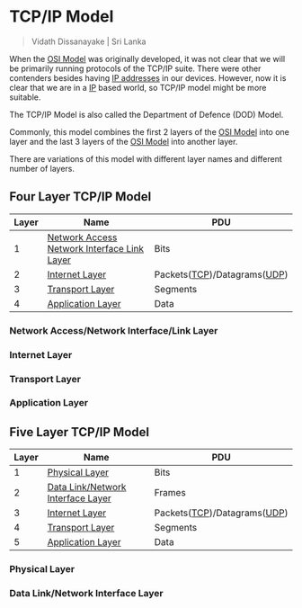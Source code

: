 # TCP/IP Model

> Vidath Dissanayake | Sri Lanka

When the [OSI Model](OSI%20Model/OSI%20Model.md) was originally developed, it was not clear that we will be primarily running protocols of the TCP/IP suite. There were other contenders besides having [IP addresses](../../communication%20protocol/OSI/layer%203/IP/IP%20address.md) in our devices. However, now it is clear that we are in a [IP](../../communication%20protocol/OSI/layer%203/IP/IP.md) based world, so TCP/IP model might be more suitable.

The TCP/IP Model is also called the Department of Defence (DOD) Model.

Commonly, this model combines the first 2 layers of the [OSI Model](OSI%20Model/OSI%20Model.md) into one layer and the last 3 layers of the [OSI Model](OSI%20Model/OSI%20Model.md) into another layer.

There are variations of this model with different layer names and different number of layers.

## Four Layer TCP/IP Model

| Layer | Name                                                                                                  | PDU                                                                                           |
| ----- | ----------------------------------------------------------------------------------------------------- | --------------------------------------------------------------------------------------------- |
| 1     | [Network Access Network Interface Link Layer](#Network%20Access%20Network%20Interface%20Link%20Layer) | Bits                                                                                          |
| 2     | [Internet Layer](#Internet%20Layer)                                                                   | Packets([TCP](../../communication%20protocol/OSI/layer%204/TCP.md))/Datagrams([UDP](../../communication%20protocol/OSI/layer%204/UDP.md)) |
| 3     | [Transport Layer](#Transport%20Layer)                                                                 | Segments                                                                                      |
| 4     | [Application Layer](#Application%20Layer)                                                             | Data                                                                                          |

### Network Access/Network Interface/Link Layer

### Internet Layer

### Transport Layer

### Application Layer

## Five Layer TCP/IP Model

| Layer | Name                                                                            | PDU                                                                                           |
| ----- | ------------------------------------------------------------------------------- | --------------------------------------------------------------------------------------------- |
| 1     | [Physical Layer](#Physical%20Layer)                                             | Bits                                                                                          |
| 2     | [Data Link/Network Interface Layer](#Data%20Link%20Network%20Interface%20Layer) | Frames                                                                                        |
| 3     | [Internet Layer](#Internet%20Layer)                                             | Packets([TCP](../../communication%20protocol/OSI/layer%204/TCP.md))/Datagrams([UDP](../../communication%20protocol/OSI/layer%204/UDP.md)) |
| 4     | [Transport Layer](#Transport%20Layer)                                           | Segments                                                                                      |
| 5     | [Application Layer](#Application%20Layer)                                       | Data                                                                                          |

### Physical Layer

### Data Link/Network Interface Layer
